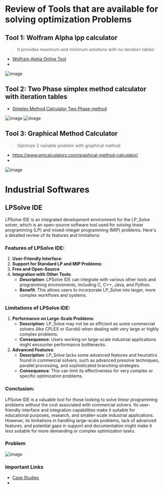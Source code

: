 # Review of Tools that are available for solving optimization Problems

## Tool 1: Wolfram Alpha lpp calculator
> It provides maximum and minimum solutions with no iteration tables
- [Wolfram Alpha Online Tool](https://www.wolframalpha.com/widgets/view.jsp?id=daa12bbf5e4daec7b363737d6d496120)
- 
![image](https://github.com/user-attachments/assets/1df2fc22-395b-4c3d-93c7-e01b530ce045)

## Tool 2: Two Phase simplex method calculator with iteration tables
- [Simplex Method Calculator Two Phase method](https://www.pmcalculators.com/simplex-method-calculator/)

![image](https://github.com/user-attachments/assets/ed4afdc3-328d-466c-8157-22a32bc2b817)
![image](https://github.com/user-attachments/assets/7855fac6-7e62-4f9b-9919-1b1a1aa9855b)

## Tool 3: Graphical Method Calculator
> Optimize 2 variable problem with graphical method
- https://www.pmcalculators.com/graphical-method-calculator/
- 
![image](https://github.com/user-attachments/assets/242829ee-2d00-4795-a2d4-92fb8081b37b)

# Industrial Softwares

## LPSolve IDE
LPSolve IDE is an integrated development environment for the LP_Solve solver, which is an open-source software tool used for solving linear programming (LP) and mixed-integer programming (MIP) problems. Here's a detailed review of its features and limitations:

### Features of LPSolve IDE:

1. **User-Friendly Interface**:
2. **Support for Standard LP and MIP Problems**:
3. **Free and Open-Source**
4. **Integration with Other Tools**:
   - **Description**: LPSolve IDE can integrate with various other tools and programming environments, including C, C++, Java, and Python.
   - **Benefit**: This allows users to incorporate LP_Solve into larger, more complex workflows and systems.

### Limitations of LPSolve IDE:

1. **Performance on Large-Scale Problems**:
   - **Description**: LP_Solve may not be as efficient as some commercial solvers (like CPLEX or Gurobi) when dealing with very large or highly complex problems.
   - **Consequence**: Users working on large-scale industrial applications might encounter performance bottlenecks.
2. **Advanced Features**:
   - **Description**: LP_Solve lacks some advanced features and heuristics found in commercial solvers, such as advanced presolve techniques, parallel processing, and sophisticated branching strategies.
   - **Consequence**: This can limit its effectiveness for very complex or specific optimization problems.

### Conclusion:
LPSolve IDE is a valuable tool for those looking to solve linear programming problems without the cost associated with commercial solvers. Its user-friendly interface and integration capabilities make it suitable for educational purposes, research, and smaller-scale industrial applications. However, its limitations in handling large-scale problems, lack of advanced features, and potential gaps in support and documentation might make it less suitable for more demanding or complex optimization tasks.

### Problem
![image](https://github.com/user-attachments/assets/50849c39-51b5-454c-bb5c-97187c470597)

### Important Links
- [Case Studies](https://neos-guide.org/case-studies/)
- 
